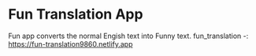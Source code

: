 # Fun Translation App
Fun app converts the normal Engish text into Funny text.
fun_translation -: https://fun-translation9860.netlify.app
